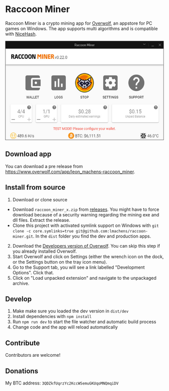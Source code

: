 # Raccoon Miner

Raccoon Miner is a crypto mining app for [Overwolf](https://www.overwolf.com/), an appstore for PC games on Windows.
The app supports multi algorithms and is compatible with [NiceHash](https://www.nicehash.com).

![](.github/screenshot_0_22_0.jpg)

## Download app

You can download a pre release from https://www.overwolf.com/app/leon_machens-raccoon_miner.

## Install from source

1.  Download or clone source

- Download `raccoon_miner_x.zip` from [releases](https://github.com/lmachens/raccoon-miner/releases). You might have to force download because of a security warning regarding the mining exe and dll files. Extract the release.
- Clone this project with activated symlink support on Windows with `git clone -c core.symlinks=true git@github.com:lmachens/raccoon-miner.git`. In the `dist` folder you find the dev and production apps.

2.  Download the [Developers version of Overwolf](https://download.overwolf.com/install/Download?Channel=Developers). You can skip this step if you already installed Overwolf.
3.  Start Overwolf and click on Settings (either the wrench icon on the dock, or the Settings button on the tray icon menu).
4.  Go to the Support tab, you will see a link labelled "Development Options". Click that.
5.  Click on "Load unpacked extension" and navigate to the unpackaged archive.

## Develop

1.  Make make sure you loaded the dev version in `dist/dev`
2.  Install dependencies with `npm install`
3.  Run `npm run dev` to start the file watcher and automatic build process
4.  Change code and the app will reload automatically

## Contribute

Contributors are welcome!

## Donations

My BTC address: `3QDZkfUqrzYc2KccWSemuGKUqoMNQmqiDV`
